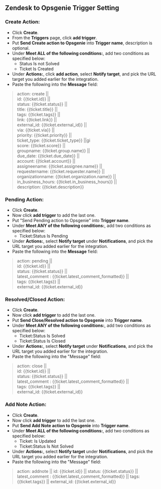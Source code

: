 ## Zendesk to Opsgenie Trigger Setting
### Create Action:
- Click **Create**.  
- From the **Triggers** page, click **add trigger**.  
- Put **Send Create action to Opsgenie** into **Trigger name**, description is optional.  
- Under **Meet ALL of the following conditions:**, add two conditions as specified below:  
  - Status Is not Solved  
  - Ticket Is Created  
- Under **Actions:**, click **add action**, select **Notify target**, and pick the URL target you added earlier for the integration.  
- Paste the following into the **Message** field:  
>action: create ||  
id: {{ticket.id}} ||  
status: {{ticket.status}} ||  
title: {{ticket.title}} ||  
tags: {{ticket.tags}} ||  
link: {{ticket.link}} ||  
external_id: {{ticket.external_id}} ||  
via: {{ticket.via}} ||  
priority: {{ticket.priority}} ||  
ticket_type: {{ticket.ticket_type}} ||gi  
score: {{ticket.score}} ||  
groupname: {{ticket.group.name}} ||  
due_date: {{ticket.due_date}} ||  
account: {{ticket.account}} ||  
assigneename: {{ticket.assignee.name}} ||  
requestername: {{ticket.requester.name}} ||  
organizationname: {{ticket.organization.name}} ||  
in_business_hours: {{ticket.in_business_hours}} ||  
description: {{ticket.description}}  

### Pending Action:  
- Click **Create**.  
- Now click **add trigger** to add the last one.  
- Put "Send Pending action to Opsgenie" into **Trigger name**.  
- Under **Meet ANY of the following conditions:**, add two conditions as specified below:  
  - Ticket:Status Is Pending  
- Under **Actions:**, select **Notify target** under **Notifications**, and pick the URL target you added earlier for the integration.  
- Paste the following into the **Message** field:  
>action: pending ||  
id: {{ticket.id}} ||  
status: {{ticket.status}} ||  
latest_comment : {{ticket.latest_comment_formatted}} ||  
tags: {{ticket.tags}} ||  
external_id: {{ticket.external_id}}  
  
### Resolved/Closed Action:  
- Click **Create**.  
- Now click **add trigger** to add the last one.  
- Put **Send Close/Resolved action to Opsgenie** into **Trigger name**.  
- Under **Meet ANY of the following conditions:**, add two conditions as specified below:  
  - Ticket:Status Is Solved  
  - Ticket:Status Is Closed  
- Under **Actions:**, select **Notify target** under **Notifications**, and pick the URL target you added earlier for the integration.  
- Paste the following into the "Message" field:  
>action: close ||  
id: {{ticket.id}} ||  
status: {{ticket.status}} ||  
latest_comment : {{ticket.latest_comment_formatted}} ||  
tags: {{ticket.tags}} ||  
external_id: {{ticket.external_id}}

### Add Note Action:
- Click **Create**.  
- Now click **add trigger** to add the last one.  
- Put **Send Add Note action to Opsgenie** into **Trigger name**.  
- Under **Meet ALL of the following conditions:**, add two conditions as specified below:  
    - Ticket: Is Updated
    - Ticket:Status Is Not Solved
- Under **Actions:**, select **Notify target** under **Notifications**, and pick the URL target you added earlier for the integration.  
- Paste the following into the "Message" field:  
>action: addnote ||
id: {{ticket.id}} ||
status: {{ticket.status}} ||
latest_comment : {{ticket.latest_comment_formatted}} ||
tags: {{ticket.tags}} ||
external_id: {{ticket.external_id}}
